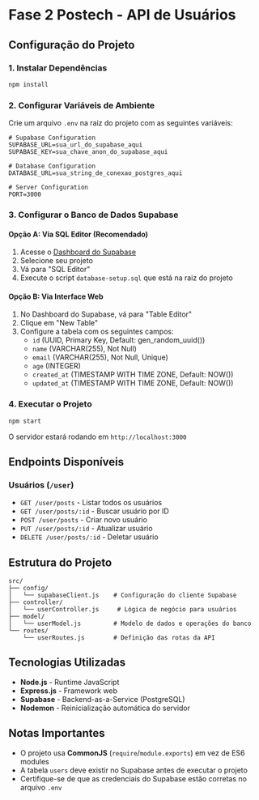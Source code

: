 # Fase 2 Postech - API de Usuários

## Configuração do Projeto

### 1. Instalar Dependências
```bash
npm install
```

### 2. Configurar Variáveis de Ambiente
Crie um arquivo `.env` na raiz do projeto com as seguintes variáveis:

```env
# Supabase Configuration
SUPABASE_URL=sua_url_do_supabase_aqui
SUPABASE_KEY=sua_chave_anon_do_supabase_aqui

# Database Configuration
DATABASE_URL=sua_string_de_conexao_postgres_aqui

# Server Configuration
PORT=3000
```

### 3. Configurar o Banco de Dados Supabase

#### Opção A: Via SQL Editor (Recomendado)
1. Acesse o [Dashboard do Supabase](https://supabase.com/dashboard)
2. Selecione seu projeto
3. Vá para "SQL Editor"
4. Execute o script `database-setup.sql` que está na raiz do projeto

#### Opção B: Via Interface Web
1. No Dashboard do Supabase, vá para "Table Editor"
2. Clique em "New Table"
3. Configure a tabela com os seguintes campos:
   - `id` (UUID, Primary Key, Default: gen_random_uuid())
   - `name` (VARCHAR(255), Not Null)
   - `email` (VARCHAR(255), Not Null, Unique)
   - `age` (INTEGER)
   - `created_at` (TIMESTAMP WITH TIME ZONE, Default: NOW())
   - `updated_at` (TIMESTAMP WITH TIME ZONE, Default: NOW())

### 4. Executar o Projeto
```bash
npm start
```

O servidor estará rodando em `http://localhost:3000`

## Endpoints Disponíveis

### Usuários (`/user`)
- `GET /user/posts` - Listar todos os usuários
- `GET /user/posts/:id` - Buscar usuário por ID
- `POST /user/posts` - Criar novo usuário
- `PUT /user/posts/:id` - Atualizar usuário
- `DELETE /user/posts/:id` - Deletar usuário

## Estrutura do Projeto

```
src/
├── config/
│   └── supabaseClient.js    # Configuração do cliente Supabase
├── controller/
│   └── userController.js     # Lógica de negócio para usuários
├── model/
│   └── userModel.js         # Modelo de dados e operações do banco
└── routes/
    └── userRoutes.js        # Definição das rotas da API
```

## Tecnologias Utilizadas

- **Node.js** - Runtime JavaScript
- **Express.js** - Framework web
- **Supabase** - Backend-as-a-Service (PostgreSQL)
- **Nodemon** - Reinicialização automática do servidor

## Notas Importantes

- O projeto usa **CommonJS** (`require`/`module.exports`) em vez de ES6 modules
- A tabela `users` deve existir no Supabase antes de executar o projeto
- Certifique-se de que as credenciais do Supabase estão corretas no arquivo `.env`
